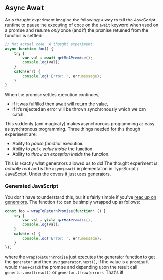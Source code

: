 ## Async Await

As a thought experiment imagine the following: a way to tell the JavaScript runtime to pause the executing of code on the `await` keyword when used on a promise and resume *only* once (and if) the promise returned from the function is settled:

```ts
// Not actual code. A thought experiment
async function foo() {
    try {
        var val = await getMeAPromise();
        console.log(val);
    }
    catch(err) {
        console.log('Error: ', err.message);
    }
}
```

When the promise settles execution continues,
* if it was fulfilled then await will return the value,
* if it's rejected an error will be thrown synchronously which we can catch.

This suddenly (and magically) makes asynchronous programming as easy as synchronous programming.  Three things needed for this though experiment are:

* Ability to *pause function* execution.
* Ability to *put a value inside* the function.
* Ability to *throw an exception inside* the function.

This is exactly what generators allowed us to do! The thought experiment *is actually real* and is the `async`/`await` implementation in TypeScript / JavaScript. Under the covers it just uses generators.

### Generated JavaScript

You don't have to understand this, but it's fairly simple if you've [read up on generators][generators]. The function `foo` can be simply wrapped up as follows:

```ts
const foo = wrapToReturnPromise(function* () {
    try {
        var val = yield getMeAPromise();
        console.log(val);
    }
    catch(err) {
        console.log('Error: ', err.message);
    }
});
```

where the `wrapToReturnPromise` just executes the generator function to get the `generator` and then use `generator.next()`, if the value is a `promise` it would `then`+`catch` the promise and depending upon the result call `genertor.next(result)` or `genertor.throw(error)`. That's it!

[generators]:./generators.md
